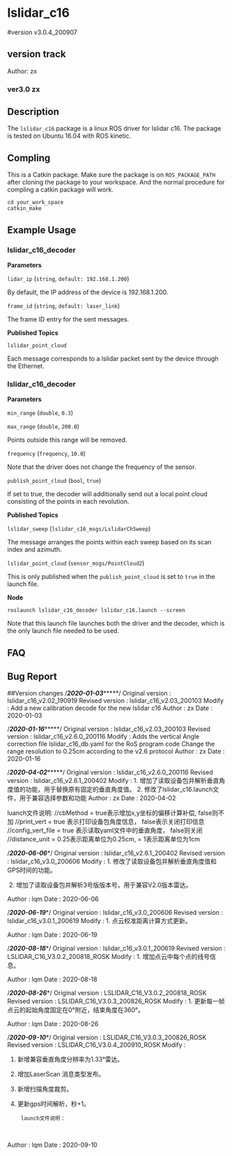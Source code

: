 # lslidar_c16
#version v3.0.4_200907

## version track
Author: zx
### ver3.0 zx

## Description
The `lslidar_c16` package is a linux ROS driver for lslidar c16.
The package is tested on Ubuntu 16.04 with ROS kinetic.

## Compling
This is a Catkin package. Make sure the package is on `ROS_PACKAGE_PATH` after cloning the package to your workspace. And the normal procedure for compling a catkin package will work.

```
cd your_work_space
catkin_make 
```

## Example Usage

### lslidar_c16_decoder

**Parameters**

`lidar_ip` (`string`, `default: 192.168.1.200`)

By default, the IP address of the device is 192.168.1.200.

`frame_id` (`string`, `default: laser_link`)

The frame ID entry for the sent messages.

**Published Topics**

`lslidar_point_cloud`

Each message corresponds to a lslidar packet sent by the device through the Ethernet.

### lslidar_c16_decoder

**Parameters**

`min_range` (`double`, `0.3`)

`max_range` (`double`, `200.0`)

Points outside this range will be removed.

`frequency` (`frequency`, `10.0`)

Note that the driver does not change the frequency of the sensor. 

`publish_point_cloud` (`bool`, `true`)

If set to true, the decoder will additionally send out a local point cloud consisting of the points in each revolution.

**Published Topics**

`lslidar_sweep` (`lslidar_c16_msgs/LslidarChSweep`)

The message arranges the points within each sweep based on its scan index and azimuth.

`lslidar_point_cloud` (`sensor_msgs/PointCloud2`)

This is only published when the `publish_point_cloud` is set to `true` in the launch file.

**Node**

```
roslaunch lslidar_c16_decoder lslidar_c16.launch --screen
```
Note that this launch file launches both the driver and the decoder, which is the only launch file needed to be used.


## FAQ


## Bug Report


##Version changes
/***********2020-01-03****************/
Original version : lslidar_c16_v2.02_190919
Revised version  : lslidar_c16_v2.03_200103
Modify  		 : Add a new calibration decode for the new lslidar c16
Author			 : zx
Date			 : 2020-01-03


/***********2020-01-16****************/
Original version : lslidar_c16_v2.03_200103
Revised version  : lslidar_c16_v2.6.0_200116
Modify  		 : Adds the vertical Angle correction file lslidar_c16_db.yaml for the RoS program code
				   Change the range resolution to 0.25cm according to the v2.6 protocol
Author			 : zx
Date			 : 2020-01-16

/***********2020-04-02****************/
Original version : lslidar_c16_v2.6.0_200116
Revised version  : lslidar_c16_v2.6.1_200402
Modify  		 : 1. 增加了读取设备包并解析垂直角度值的功能，用于替换原有固定的垂直角度值。
		           2. 修改了lslidar_c16.launch文件，用于兼容选择参数和功能
Author			 : zx
Date			 : 2020-04-02

luanch文件说明: 
  <node pkg="lslidar_c16_decoder" type="lslidar_c16_decoder_node" name="lslidar_c16_decoder_node" output="screen">
    <param name="calibration_file" value="$(find lslidar_c16_decoder)/params/lslidar_c16_db.yaml" />
    <param name="min_range" value="0.15"/>
    <param name="max_range" value="150.0"/>
    <param name="cbMethod" value="true"/>		//cbMethod = true表示增加x,y坐标的偏移计算补偿, false则不加
    <param name="print_vert" value="true"/>		//print_vert = true 表示打印设备包角度信息， false表示关闭打印信息
    <param name="config_vert_file" value="false"/>	//config_vert_file = true 表示读取yaml文件中的垂直角度， false则关闭
    <param name="distance_unit" value="0.25"/>		//distance_unit = 0.25表示距离单位为0.25cm, = 1表示距离单位为1cm
    <param name="time_synchronization" value="$(arg time_synchronization)"/>
  </node>

/***********2020-06-06************/
Original version : lslidar_c16_v2.6.1_200402
Revised version  : lslidar_c16_v3.0_200606
Modify  		 : 1. 修改了读取设备包并解析垂直角度值和GPS时间的功能。

​	                      2. 增加了读取设备包并解析3号版版本号，用于兼容V2.0版本雷达。

Author			 : lqm
Date			 : 2020-06-06



/***********2020-06-19************/
Original version :  lslidar_c16_v3.0_200606
Revised version  : lslidar_c16_v3.0.1_200619
Modify  		 : 1. 点云校准距离计算方式更新。

Author			 : lqm
Date			 : 2020-06-19

/***********2020-08-18************/
Original version :  lslidar_c16_v3.0.1_200619
Revised version  : LSLIDAR_C16_V3.0.2_200818_ROSK
Modify  		 : 1. 增加点云中每个点的线号信息。

Author			 : lqm
Date			 : 2020-08-18

/***********2020-08-26************/
Original version :  LSLIDAR_C16_V3.0.2_200818_ROSK
Revised version  : LSLIDAR_C16_V3.0.3_200826_ROSK
Modify  		 : 1. 更新每一帧点云的起始角度固定在0°附近，结束角度在360°。

Author			 : lqm
Date			 : 2020-08-26

/***********2020-09-10************/
Original version : LSLIDAR_C16_V3.0.3_200826_ROSK
Revised version  : LSLIDAR_C16_V3.0.4_200910_ROSK
Modify  	:       
1. 新增兼容垂直角度分辨率为1.33°雷达。
2. 增加LaserScan 消息类型发布。
3. 新增扫描角度裁剪。
4. 更新gps时间解析，秒+1。
       
             
        launch文件说明：
​	            <param name="degree_mode" value="1"/>   <!--1表示垂直角度分辨率为1.33°，2表示垂直角度分辨率为2° -->
 		    <param name="scan_start_angle" value="0.0"/>     <!-- 扫描裁剪起始角-->
                     <param name="scan_end_angle" value="36000.0"/>   <!-- 扫描裁剪结束角，单位0.01°-->
                    <param name="scan_num" value="8"/>      <!--LaserScan选择的通道-->
                    <param name="publish_scan" value="false"/>   <!--是否发布LaserScan消息类型-->

Author			 : lqm
Date			 : 2020-09-10

